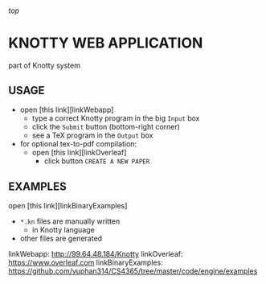 <h6>top

# KNOTTY WEB APPLICATION
part of Knotty system

## USAGE
- open [this link][linkWebapp]
  - type a correct Knotty program in the big `Input` box
  - click the `Submit` button (bottom-right corner)
  - see a TeX program in the `Output` box
- for optional tex-to-pdf compilation:
  - open [this link][linkOverleaf]
    - click button `CREATE A NEW PAPER`

## EXAMPLES
open [this link][linkBinaryExamples]
- `*.kn` files are manually written 
  - in Knotty language
- other files are generated

linkWebapp:
http://99.64.48.184/Knotty
linkOverleaf:
https://www.overleaf.com
linkBinaryExamples:
https://github.com/vuphan314/CS4365/tree/master/code/engine/examples

